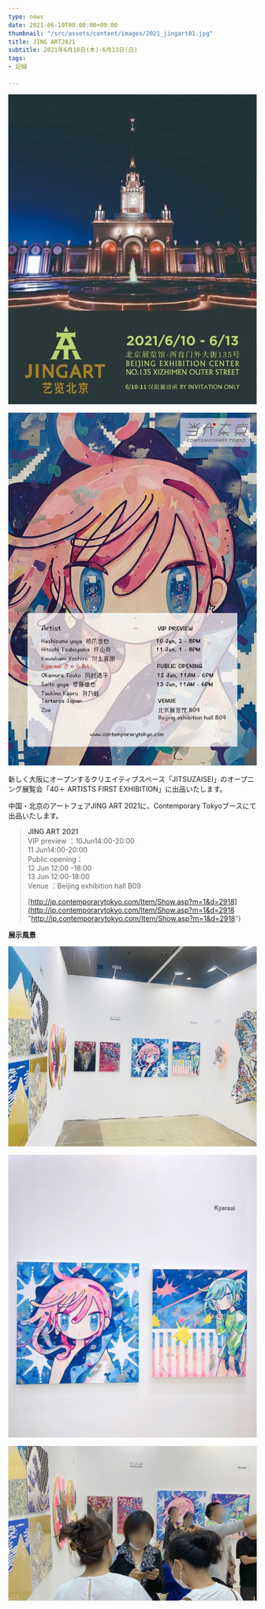 ```yaml
---
type: news
date: 2021-06-10T00:00:00+09:00
thumbnail: "/src/assets/content/images/2021_jingart01.jpg"
title: JING ART2021
subtitle: 2021年6月10日(木)-6月13日(日)
tags:
- 記録

---
```

![](/src/assets/content/images/2021_jingart04.png)

![](/src/assets/content/images/2021_jingart05.png)

新しく大阪にオープンするクリエイティブスペース「JITSUZAISEI」のオープニング展覧会「40＋ ARTISTS FIRST EXHIBITION」に出品いたします。

中国・北京のアートフェアJING ART 2021に、Contemporary Tokyoブースにて出品いたします。

> **JING ART 2021**  
> VIP preview ：10Jun14:00-20:00  
> 11 Jun14:00-20:00  
> Public opening：  
> 12 Jun 12:00 -18:00  
> 13 Jun 12:00-18:00  
> Venue ：Beijing exhibition hall B09
>
> [http://jp.contemporarytokyo.com/Item/Show.asp?m=1&d=2918](http://jp.contemporarytokyo.com/Item/Show.asp?m=1&d=2918 "http://jp.contemporarytokyo.com/Item/Show.asp?m=1&d=2918")

**展示風景**

![](/src/assets/content/images/2021_jingart02.jpg)

![](/src/assets/content/images/2021_jingart01.jpg)

![](/src/assets/content/images/2021_jingart03.jpg)